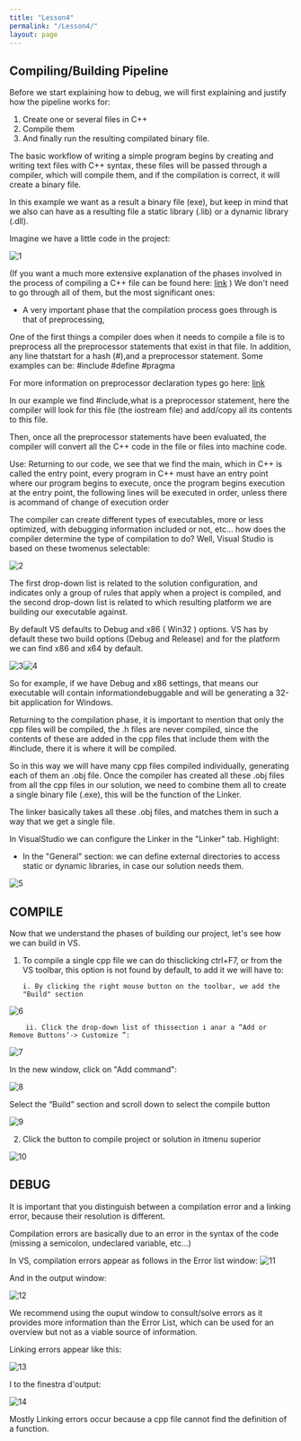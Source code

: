 ```yaml
---
title: "Lesson4"
permalink: "/Lesson4/"
layout: page
---
```


## Compiling/Building Pipeline

Before we start explaining how to debug, we will first explaining and justify how the pipeline works for:

1. Create one or several files in C++
2. Compile them
3. And finally run the resulting compilated binary file.

The basic workflow of writing a simple program begins by creating and writing text files with C++ syntax, these files will be passed through a compiler, which will compile them, and if the compilation is correct, it will create a binary file.

In this example we want as a result a binary file (exe), but keep in mind that we also can have as a resulting file a static library (.lib) or a dynamic library (.dll).

Imagine we have a little code in the project:

 ![1](https://github.com/esterUOC/esterUOC.github.io/assets/128288660/01cc3597-1e88-4a08-8efa-dd193265b4e0)


(If you want a much more extensive explanation of the phases involved in the process of compiling a C++ file can be found here: [link](https://en.cppreference.com/w/cpp/language/translation_phases#Phase_4)
)
We don't need to go through all of them, but the most significant ones:

-	A very important phase that the compilation process goes through is that of preprocessing,

One of the first things a compiler does when it needs to compile a file is to preprocess all the preprocessor statements that exist in that file. In addition, any line thatstart for a hash (#),and a preprocessor statement. Some examples can be:
	#include
	#define
	#pragma


For more information on preprocessor declaration types go here: [link](https://en.cppreference.com/w/cpp/preprocessor)


In our example we find #include,what is a preprocessor statement, here the compiler will look for this file (the iostream file) and add/copy all its contents to this file.

Then, once all the preprocessor statements have been evaluated, the compiler will convert all the C++ code in the file or files into machine code.

Use:
Returning to our code, we see that we find the main, which in C++ is called the entry point, every program in C++ must have an entry point where our program begins to execute, once the program begins execution at the entry point, the following lines will be executed in order, unless there is acommand of change of execution order

The compiler can create different types of executables, more or less optimized, with debugging information included or not, etc... how does the compiler determine the type of compilation to do? Well, Visual Studio is based on these twomenus selectable:

 ![2](https://github.com/esterUOC/esterUOC.github.io/assets/128288660/b54ddf79-08b3-4f73-8c58-ec5491f51302)


The first drop-down list is related to the solution configuration, and indicates only a group of rules that apply when a project is compiled, and the second drop-down list is related to which resulting platform we are building our executable against.

By default VS defaults to Debug and x86 ( Win32 ) options. VS has by default these two build options (Debug and Release) and for the platform we can find x86 and x64 by default.
 
  ![3](https://github.com/esterUOC/esterUOC.github.io/assets/128288660/56cf421f-d374-42ed-bf43-96aeeb8ce6b5)![4](https://github.com/esterUOC/esterUOC.github.io/assets/128288660/2927c971-e2c9-4efc-ae44-097a622f5949)



So for example, if we have Debug and x86 settings, that means our executable will contain informationdebuggable and will be generating a 32-bit application for Windows.

Returning to the compilation phase, it is important to mention that only the cpp files will be compiled, the .h files are never compiled, since the contents of these are added in the cpp files that include them with the #include, there it is where it will be compiled.

So in this way we will have many cpp files compiled individually, generating each of them an .obj file. Once the compiler has created all these .obj files from all the cpp files in our solution, we need to combine them all to create a single binary file (.exe), this will be the function of the Linker.

The linker basically takes all these .obj files, and matches them in such a way that we get a single file.

In VisualStudio we can configure the Linker in the "Linker" tab. Highlight:
-	In the "General" section: we can define external directories to access static or dynamic libraries, in case our solution needs them.

 ![5](https://github.com/esterUOC/esterUOC.github.io/assets/128288660/b0923688-2018-4c07-815d-9b05493b4f38)


## COMPILE

Now that we understand the phases of building our project, let's see how we can build in VS.

1.	To compile a single cpp file we can do thisclicking ctrl+F7, or from the VS toolbar, this option is not found by default, to add it we will have to:

		i. By clicking the right mouse button on the toolbar, we add the "Build" section
 
![6](https://github.com/esterUOC/esterUOC.github.io/assets/128288660/3b66e3d7-a62f-44b3-ba53-79218bf18c7e)

		ii. Click the drop-down list of thissection i anar a “Add or Remove Buttons’-> Customize ”:
  
 ![7](https://github.com/esterUOC/esterUOC.github.io/assets/128288660/56e21dd8-ec34-4ac2-a764-0a45638f0fbe)

In the new window, click on "Add command":

 ![8](https://github.com/esterUOC/esterUOC.github.io/assets/128288660/777bf7d4-b330-422b-bbef-e0e15a7fe9ae)


Select the “Build” section and scroll down to select the compile button

 ![9](https://github.com/esterUOC/esterUOC.github.io/assets/128288660/ee318753-c48d-442c-b8c9-f2deac62b877)



2.	 Click the button to compile project or solution in itmenu superior 
 
![10](https://github.com/esterUOC/esterUOC.github.io/assets/128288660/b554727b-ccff-4fd3-be18-7b4b2d2be6ab)


## DEBUG
It is important that you distinguish between a compilation error and a linking error, because their resolution is different.

Compilation errors are basically due to an error in the syntax of the code (missing a semicolon, undeclared variable, etc...)

In VS, compilation errors appear as follows in the Error list window:
 ![11](https://github.com/esterUOC/esterUOC.github.io/assets/128288660/68260609-966c-4ffa-a764-57668d345e75)

 
And in the output window:

 ![12](https://github.com/esterUOC/esterUOC.github.io/assets/128288660/9e137c06-4ecc-4812-9d4b-29b0c14957d5)


We recommend using the ouput window to consult/solve errors as it provides more information than the Error List, which can be used for an overview but not as a viable source of information.


Linking errors appear like this:

 ![13](https://github.com/esterUOC/esterUOC.github.io/assets/128288660/4a1bbbe9-8ce9-4f1c-971f-11c38f4d5390)


I to the finestra d'output:

 ![14](https://github.com/esterUOC/esterUOC.github.io/assets/128288660/ffe85b2b-313e-4279-a978-aa310bcdbe45)


Mostly Linking errors occur because a cpp file cannot find the definition of a function.









